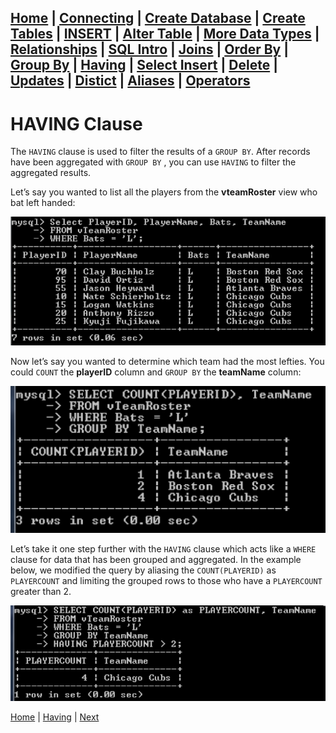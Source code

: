 [Home](/) | [Connecting](/2-connecting/) | [Create Database](/3-create-database/) | [Create Tables](/4-create-table/) | [INSERT](/5-insert/) | [Alter Table](/6-alter-table/) | [More Data Types](/7-more-data-types/) | [Relationships](/8-relationships/) | [SQL Intro](/9-sql-intro/) | [Joins](/10-joins/) | [Order By](/11-order-by/) | [Group By](/12-group-by/) | [Having](/13-having/)  | [Select Insert](/14-selectinsert/) | [Delete](/15-delete/) | [Updates](/16-updates/) | [Distict](/17-distinct/) | [Aliases](/18-aliases/) | [Operators](/19-operators/)
---

# HAVING Clause

The `HAVING` clause is used to filter the results of a `GROUP BY`.  After records have been aggregated with `GROUP BY` , you can use `HAVING` to filter the aggregated results.

Let’s say you wanted to list all the players from the **vteamRoster** view who bat left handed:

![1](/static/assets/img/having1.png)

Now let’s say you wanted to determine which team had the most lefties. You could `COUNT` the **playerID** column and `GROUP BY` the **teamName** column:

![2](/static/assets/img/having2.png)

Let’s take it one step further with the `HAVING` clause which acts like a `WHERE` clause for data that has been grouped and aggregated.  In the example below, we modified the query by aliasing the `COUNT(PLAYERID)` as `PLAYERCOUNT` and limiting the grouped rows to those who have a `PLAYERCOUNT` greater than 2.

![3](/static/assets/img/having3.png)


[Home](/)  |  [Having](/13-having/)  |  [Next](/13-having/1)
